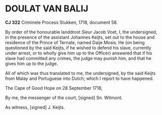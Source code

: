 # DOULAT VAN BALIJ

**CJ 322** Criminele Process Stukken, 1718, document 58.

By order of the honourable landdrost *Sieur* Jacob Voet, I, the undersigned, in the presence of the assistant Johannes Keijts, set out to the house and residence of the Prince of Ternate, named Daije Mosis. He (on being questioned by the said Keijts, if he wished to defend his slave, currently under arrest, or to wholly give him up to the Officer) answered that if his slave had committed any crimes, the judge may punish him, and that he gives him up to the judge.

All of which was thus translated to me, the undersigned, by the said Keijts from Malay and Portuguese into Dutch; which I report to have happened.

The Cape of Good Hope on 28 September 1718,

By me, the messenger of the court, \[signed\] Sn. Witmont.

As witness, \[signed\] J. Keijts.